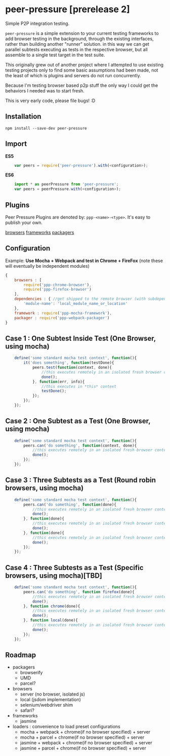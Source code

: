 peer-pressure [prerelease 2]
=============

Simple P2P integration testing.

`peer-pressure` is a simple extension to your current testing frameworks to add browser testing in the background, through the existing interfaces, rather than building another "runner" solution. in this way we can get parallel subtests executing as tests in the respective browser, but all assemble to a single test target in the test suite.

This originally grew out of another project where I attempted to use existing testing projects only to find some basic assumptions had been made, not the least of which is plugins and servers do not run concurrently.

Because I'm testing browser based p2p stuff the only way I could get the behaviors I needed was to start fresh.

This is very early code, please file bugs! :D


Installation
------------

`npm install --save-dev peer-pressure`


Import
------

**ES5**

```javascript
    var peers = require('peer-pressure').with(<configuration>);
```

**ES6**

```javascript
    import * as peerPressure from 'peer-pressure';
    var peers = peerPressure.with(<configuration>);
```

Plugins
-------
Peer Pressure Plugins are denoted by: `ppp-<name>-<type>`. It's easy to publish your own.

[browsers](https://www.npmjs.com/search?q=ppp-*-browser&ranking=quality)
[frameworks](https://www.npmjs.com/search?q=ppp-*-framework&ranking=quality)
[packagers](https://www.npmjs.com/search?q=ppp-*-packager&ranking=quality)

Configuration
-------------

Example: **Use Mocha + Webpack and test in Chrome + FireFox**
(note these will eventually be independent modules)

```javascript
{
    browsers : [
        require('ppp-chrome-browser'),
        require('ppp-firefox-browser')
    ],
    dependencies : { //get shipped to the remote browser (with subdependencies)
        'module-name': 'local_module_name_or_location'
    },
    framework : require('ppp-mocha-framework'),
    packager : require('ppp-webpack-packager')
}
```


Case 1 : One Subtest Inside Test (One Browser, using mocha)
-------------------------------------------------------------

```javascript
    define('some standard mocha test context', function(){
        it('does something', function(testDone){
            peers.test(function(context, done){
                //this executes remotely in an isolated fresh browser context
                done();
            }, function(err, info){
                //this executes in *this* context
                testDone();
            });
        });
    });
```

Case 2 : One Subtest as a Test (One Browser, using mocha)
-------------------------------------------------------------------
```javascript
    define('some standard mocha test context', function(){
        peers.can('do something', function(context, done){
            //this executes remotely in an isolated fresh browser context
            done();
        });
    });
```

Case 3 : Three Subtests as a Test (Round robin browsers, using mocha)
-------------------------------------------------------------------
```javascript
    define('some standard mocha test context', function(){
        peers.can('do something', function(done){
            //this executes remotely in an isolated fresh browser context
            done();
        }, function(done){
            //this executes remotely in an isolated fresh browser context
            done();
        }, function(done){
            //this executes remotely in an isolated fresh browser context
            done();
        });
    });
```

Case 4 : Three Subtests as a Test (Specific browsers, using mocha)[TBD]
-------------------------------------------------------------------
```javascript
    define('some standard mocha test context', function(){
        peers.can('do something', function firefox(done){
            //this executes remotely in an isolated fresh browser context
            done();
        }, function chrome(done){
            //this executes remotely in an isolated fresh browser context
            done();
        }, function local(done){
            //this executes remotely in an isolated fresh browser context
            done();
        });
    });
```

Roadmap
-------
- packagers
    - browserify
    - UMD
    - parcel?
- browsers
    - server (no browser, isolated js)
    - local (jsdom implementation)
    - selenium/webdriver shim
    - safari?
- frameworks
    - jasmine
- loaders : convenience to load preset configurations
    - mocha + webpack + chrome(if no browser specified) + server
    - mocha + parcel + chrome(if no browser specified) + server
    - jasmine + webpack + chrome(if no browser specified) + server
    - jasmine + parcel + chrome(if no browser specified) + server
